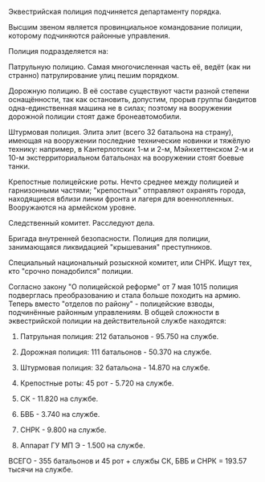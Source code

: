 Эквестрийская полиция подчиняется департаменту порядка.

Высшим звеном является провинциальное командование полиции, которому подчиняются районные управления.

Полиция подразделяется на:

Патрульную полицию. Самая многочисленная часть её, ведёт (как ни странно) патрулирование улиц пешим порядком.

Дорожную полицию. В её составе существуют части разной степени оснащённости, так как остановить, допустим,
прорыв группы бандитов одна-единственная машина не в силах; поэтому на вооружении дорожной полиции стоят даже бронеавтомобили.

Штурмовая полиция. Элита элит (всего 32 батальона на страну), имеющая на вооружении последние технические новинки
и тяжёлую технику: например, в Кантерлотских 1-м и 2-м, Мэйнхеттенском 2-м и 10-м экстерриториальном батальонах
на вооружении стоят боевые танки.

Крепостные полицейские роты. Нечто среднее между полицией и гарнизонными частями; "крепостных" отправляют охранять 
города, находящиеся вблизи линии фронта и лагеря для военнопленных. Вооружаются на армейском уровне.

Следственный комитет. Расследуют дела.

Бригада внутренней безопасности. Полиция для полиции, занимающаяся ликвидацией "крышевания" преступников.

Специальный национальный розыскной комитет, или СНРК. Ищут тех, кто "срочно понадобился" полиции.


Согласно закону "О полицейской реформе" от 7 мая 1015 полиция подверглась преобразованию и стала больше походить на армию.
Теперь вместо "отделов по району" - полицейские взводы, подчинённые районным управлениям. В общей сложности в эквестрийской полиции
на действительной службе находятся:

1. Патрульная полиция: 212 батальонов - 95.750 на службе.

2. Дорожная полиция: 111 батальонов - 50.370 на службе.

3. Штурмовая полиция: 32 батальона - 14.870 на службе.

4. Крепостные роты: 45 рот - 5.720 на службе.

5. СК - 11.820 на службе.

6. БВБ - 3.740 на службе.

7. СНРК - 9.800 на службе.

8. Аппарат ГУ МП Э - 1.500 на службе.

ВСЕГО - 355 батальонов и 45 рот + службы СК, БВБ и СНРК = 193.57 тысячи на службе.
